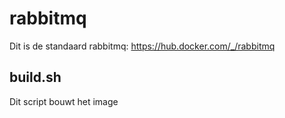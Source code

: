 rabbitmq
========

Dit is de standaard rabbitmq: https://hub.docker.com/_/rabbitmq

build.sh
--------

Dit script bouwt het image

